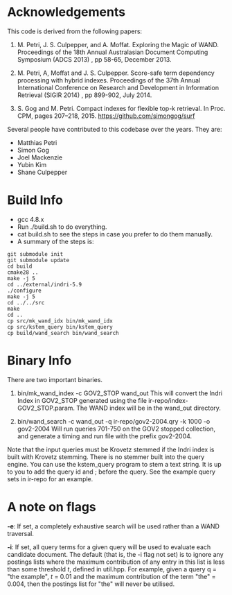Acknowledgements
======
This code is derived from the following papers:

1. M. Petri, J. S. Culpepper, and A. Moffat. Exploring the Magic of WAND.
   Proceedings of the 18th Annual Australasian Document Computing Symposium
   (ADCS 2013) , pp 58-65, December 2013.

2. M. Petri, A, Moffat and J. S. Culpepper. Score-safe term dependency
   processing with hybrid indexes. Proceedings of the 37th Annual International
   Conference on Research and Development in Information Retrieval (SIGIR 2014)
   , pp 899-902, July 2014.

3. S. Gog and M. Petri. Compact indexes for flexible top-k retrieval. In Proc.
   CPM, pages 207–218, 2015. https://github.com/simongog/surf

Several people have contributed to this codebase over the years. They are:

- Matthias Petri
- Simon Gog
- Joel Mackenzie
- Yubin Kim
- Shane Culpepper

Build Info
=========
* gcc 4.8.x 
* Run ./build.sh to do everything.
* cat build.sh to see the steps in case you prefer to do them manually.
* A summary of the steps is:
```
git submodule init
git submodule update
cd build
cmake28 ..
make -j 5
cd ../external/indri-5.9
./configure
make -j 5
cd ../../src
make
cd ..
cp src/mk_wand_idx bin/mk_wand_idx
cp src/kstem_query bin/kstem_query
cp build/wand_search bin/wand_search
```

Binary Info
======
There are two important binaries.

1. bin/mk_wand_index -c GOV2_STOP wand_out
This will convert the Indri Index in GOV2_STOP generated using the file
ir-repo/index-GOV2_STOP.param. The WAND index will be in the wand_out
directory.

2. bin/wand_search -c wand_out -q ir-repo/gov2-2004.qry -k 1000 -o
   gov2-2004 
   Will run queries 701-750 on the GOV2 stopped collection, and generate 
   a timing and run file with the prefix gov2-2004.

Note that the input queries must be Krovetz stemmed if the Indri index is
built with Krovetz stemming. There is no stemmer built into the query 
engine. You can use the kstem_query program to stem a text string. It
is up to you to add the query id and ; before the query. See the
example query sets in ir-repo for an example.

A note on flags
===============
**-e**: If set, a completely exhaustive search will be used rather than a 
WAND traversal.

**-i**: If set, all query terms for a given query will be used to evaluate
each candidate document. The default (that is, the -i flag not set) is to
ignore any postings lists where the maximum contribution of any
entry in this list is less than some threshold *t*, defined in util.hpp.
For example, given a query q = "the example", *t* = 0.01 and the maximum 
contribution of the term "the" = 0.004, then the postings list for "the" will 
never be utilised.
